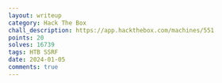 ```yaml
---
layout: writeup
category: Hack The Box
chall_description: https://app.hackthebox.com/machines/551
points: 20
solves: 16739
tags: HTB SSRF
date: 2024-01-05
comments: true
---
```

